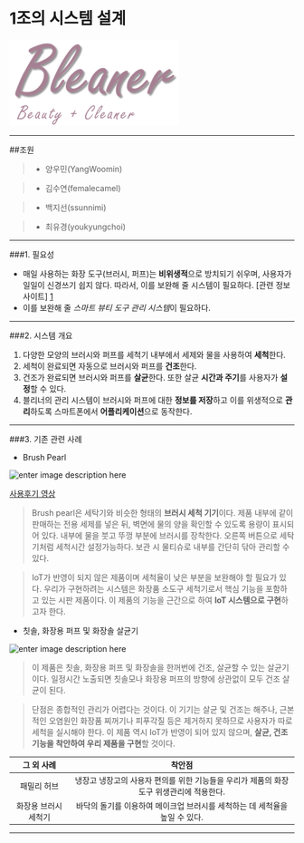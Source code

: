 ﻿# 1조의 시스템 설계

![](/bleaner.png)

-------------

##조원
>- 양우민(YangWoomin)

>- 김수연(femalecamel)

>- 백지선(ssunnimi)

>- 최유경(youkyungchoi)

-------------

###1. 필요성 

* 매일 사용하는 화장 도구(브러시, 퍼프)는 **비위생적**으로 방치되기 쉬우며, 사용자가 일일이 신경쓰기 쉽지 않다.
따라서, 이를 보완해 줄 시스템이 필요하다. [관련 정보 사이트] [1]
* 이를 보완해 줄 *스마트 뷰티 도구 관리 시스템*이 필요하다.

-------------

###2. 시스템 개요

1. 다양한 모양의 브러시와 퍼프를 세척기 내부에서 세제와 물을 사용하여 **세척**한다.
2. 세척이 완료되면 자동으로 브러시와 퍼프를 **건조**한다.
3. 건조가 완료되면 브러시와 퍼프를 **살균**한다. 또한 살균 **시간과 주기**를 사용자가 **설정**할 수 있다.
4. 블리너의 관리 시스템이 브러시와 퍼프에 대한 **정보를 저장**하고 이를 위생적으로 **관리**하도록 스마트폰에서 **어플리케이션**으로 동작한다.

---------------

###3. 기존 관련 사례

* Brush Pearl

![enter image description here](http://media.allure.com/photos/5771a75f3b5256713da4b9c0/master/pass/beauty-trends-blogs-daily-beauty-reporter-2015-09-03-brush-pearl.jpg)

 [사용후기 영상](https://youtu.be/-BnR4_kKj8o)
 
> Brush pearl은 세탁기와 비슷한 형태의 **브러시 세척 기기**이다. 제품 내부에 같이 판매하는 전용 세제를 넣은 뒤, 벽면에 물의 양을 확인할 수 있도록 용량이 표시되어 있다. 내부에 물을 붓고 뚜껑 부분에 브러시를 장착한다. 오른쪽 버튼으로 세탁기처럼 세척시간 설정가능하다. 보관 시 물티슈로 내부를 간단히 닦아 관리할 수 있다.
 
> IoT가 반영이 되지 않은 제품이며 세척율이 낮은 부분을 보완해야 할 필요가 있다. 우리가 구현하려는 시스템은 화장품 소도구 세척기로서 핵심 기능을 포함하고 있는 시판 제품이다. 이 제품의 기능을 근간으로 하여 **IoT 시스템으로 구현**하고자 한다.
 
* 칫솔, 화장용 퍼프 및 화장솔 살균기

![enter image description here](http://thumbnail.10x10.co.kr/webimage/image/add1_600/146/A001465240_01-3.jpg?cmd=thumb&w=300&h=300&fit=true&ws=false)

> 이 제품은 칫솔, 화장용 퍼프 및 화장솔을 한꺼번에 건조, 살균할 수 있는 살균기이다. 일정시간 노출되면 칫솔모나 화장용 퍼프의 방향에 상관없이 모두 건조 살균이 된다.

> 단점은 종합적인 관리가 어렵다는 것이다. 이 기기는 살균 및 건조는 해주나, 근본적인 오염원인 화장품 찌꺼기나 피푸각질 등은 제거하지 못하므로 사용자가 따로 세척을 실시해야 한다. 이 제품 역시 IoT가 반영이 되어 있지 않으며, **살균, 건조 기능을 착안하여 우리 제품을 구현**할 것이다.

| 그 외 사례        |                                        착안점                                     | 
| :--------------: | :-------------------------------------------------------------------------------: | 
| 패밀리 허브       | 냉장고 냉장고의 사용자 편의를 위한 기능들을 우리가 제품의 화장 도구 위생관리에 적용한다. | 
|화장용 브러시 세척기|바닥의 돌기를 이용하여 메이크업 브러시를 세척하는 데 세척율을 높일 수 있다.             | 


---------------

[1]: http://blog.naver.com/PostView.nhn?blogId=ppury99&logNo=220670949442&categoryNo=0&parentCategoryNo=6&viewDate=&currentPage=1&postListTopCurrentPage=1&from=postView